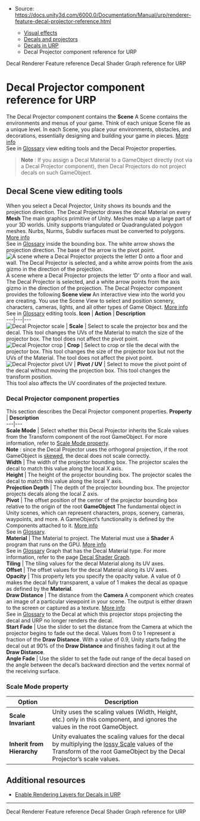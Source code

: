 * Source: https://docs.unity3d.com/6000.0/Documentation/Manual/urp/renderer-feature-decal-projector-reference.html

  * [Visual effects](https://docs.unity3d.com/6000.0/Documentation/Manual/visual-effects.html)
  * [Decals and projectors](https://docs.unity3d.com/6000.0/Documentation/Manual/visual-effects-decals.html)
  * [Decals in URP](https://docs.unity3d.com/6000.0/Documentation/Manual/urp/renderer-feature-decal-landing.html)
  * Decal Projector component reference for URP


[](https://docs.unity3d.com/6000.0/Documentation/Manual/urp/renderer-feature-decal-reference.html)
Decal Renderer Feature reference
[](https://docs.unity3d.com/6000.0/Documentation/Manual/urp/decal-shader-graph-reference.html)
Decal Shader Graph reference for URP
# Decal Projector component reference for URP
The Decal Projector component contains the **Scene** A Scene contains the environments and menus of your game. Think of each unique Scene file as a unique level. In each Scene, you place your environments, obstacles, and decorations, essentially designing and building your game in pieces. [More info](https://docs.unity3d.com/6000.0/Documentation/Manual/CreatingScenes.html)  
See in [Glossary](https://docs.unity3d.com/6000.0/Documentation/Manual/Glossary.html#Scene) view editing tools and the Decal Projector properties.
> **Note** : If you assign a Decal Material to a GameObject directly (not via a Decal Projector component), then Decal Projectors do not project decals on such GameObject.
## Decal Scene view editing tools
When you select a Decal Projector, Unity shows its bounds and the projection direction.
The Decal Projector draws the decal Material on every **Mesh** The main graphics primitive of Unity. Meshes make up a large part of your 3D worlds. Unity supports triangulated or Quadrangulated polygon meshes. Nurbs, Nurms, Subdiv surfaces must be converted to polygons. [More info](https://docs.unity3d.com/6000.0/Documentation/Manual/mesh.html)  
See in [Glossary](https://docs.unity3d.com/6000.0/Documentation/Manual/Glossary.html#Mesh) inside the bounding box.
The white arrow shows the projection direction. The base of the arrow is the pivot point.
![A scene where a Decal Projector projects the letter D onto a floor and wall. The Decal Projector is selected, and a white arrow points from the axis gizmo in the direction of the projection.](https://docs.unity3d.com/6000.0/Documentation/uploads/urp/decal/decal-projector-bounding-box.png) A scene where a Decal Projector projects the letter ‘D’ onto a floor and wall. The Decal Projector is selected, and a white arrow points from the axis gizmo in the direction of the projection.
The Decal Projector component provides the following **Scene view** An interactive view into the world you are creating. You use the Scene View to select and position scenery, characters, cameras, lights, and all other types of Game Object. [More info](https://docs.unity3d.com/6000.0/Documentation/Manual/UsingTheSceneView.html)  
See in [Glossary](https://docs.unity3d.com/6000.0/Documentation/Manual/Glossary.html#SceneView) editing tools.
**Icon** | **Action** | **Description**  
---|---|---  
![Decal Projector scale](https://docs.unity3d.com/6000.0/Documentation/uploads/urp/decal/decal-projector-scale.png) | **Scale** | Select to scale the projector box and the decal. This tool changes the UVs of the Material to match the size of the projector box. The tool does not affect the pivot point.  
![Decal Projector crop](https://docs.unity3d.com/6000.0/Documentation/uploads/urp/decal/decal-projector-crop.png) | **Crop** | Select to crop or tile the decal with the projector box. This tool changes the size of the projector box but not the UVs of the Material. The tool does not affect the pivot point.  
![Decal Projector pivot UV](https://docs.unity3d.com/6000.0/Documentation/uploads/urp/decal/decal-projector-pivotuv.png) | **Pivot / UV** | Select to move the pivot point of the decal without moving the projection box. This tool changes the transform position.  
This tool also affects the UV coordinates of the projected texture.  
### Decal Projector component properties
This section describes the Decal Projector component properties.
**Property** | **Description**  
---|---  
**Scale Mode** | Select whether this Decal Projector inherits the Scale values from the Transform component of the root GameObject. For more information, refer to [Scale Mode property](https://docs.unity3d.com/6000.0/Documentation/Manual/urp/renderer-feature-decal-projector-reference.html#scale-mode-property).   
**Note** : since the Decal Projector uses the orthogonal projection, if the root GameObject is [skewed](https://docs.unity3d.com/Manual/class-Transform.html), the decal does not scale correctly.  
**Width** | The width of the projector bounding box. The projector scales the decal to match this value along the local X axis.  
**Height** | The height of the projector bounding box. The projector scales the decal to match this value along the local Y axis.  
**Projection Depth** | The depth of the projector bounding box. The projector projects decals along the local Z axis.  
**Pivot** | The offset position of the center of the projector bounding box relative to the origin of the root **GameObject** The fundamental object in Unity scenes, which can represent characters, props, scenery, cameras, waypoints, and more. A GameObject’s functionality is defined by the Components attached to it. [More info](https://docs.unity3d.com/6000.0/Documentation/Manual/class-GameObject.html)  
See in [Glossary](https://docs.unity3d.com/6000.0/Documentation/Manual/Glossary.html#GameObject).  
**Material** | The Material to project. The Material must use a **Shader** A program that runs on the GPU. [More info](https://docs.unity3d.com/6000.0/Documentation/Manual/Shaders.html)  
See in [Glossary](https://docs.unity3d.com/6000.0/Documentation/Manual/Glossary.html#Shader) Graph that has the Decal Material type. For more information, refer to the page [Decal Shader Graph](https://docs.unity3d.com/6000.0/Documentation/Manual/urp/decal-shader.html).  
**Tiling** | The tiling values for the decal Material along its UV axes.  
**Offset** | The offset values for the decal Material along its UV axes.  
**Opacity** | This property lets you specify the opacity value. A value of 0 makes the decal fully transparent, a value of 1 makes the decal as opaque as defined by the **Material**.  
**Draw Distance** | The distance from the **Camera** A component which creates an image of a particular viewpoint in your scene. The output is either drawn to the screen or captured as a texture. [More info](https://docs.unity3d.com/6000.0/Documentation/Manual/CamerasOverview.html)  
See in [Glossary](https://docs.unity3d.com/6000.0/Documentation/Manual/Glossary.html#Camera) to the Decal at which this projector stops projecting the decal and URP no longer renders the decal.  
**Start Fade** | Use the slider to set the distance from the Camera at which the projector begins to fade out the decal. Values from 0 to 1 represent a fraction of the **Draw Distance**. With a value of 0.9, Unity starts fading the decal out at 90% of the **Draw Distance** and finishes fading it out at the **Draw Distance**.  
**Angle Fade** | Use the slider to set the fade out range of the decal based on the angle between the decal’s backward direction and the vertex normal of the receiving surface.  
### Scale Mode property
**Option** | **Description**  
---|---  
**Scale Invariant** | Unity uses the scaling values (Width, Height, etc.) only in this component, and ignores the values in the root GameObject.  
**Inherit from Hierarchy** | Unity evaluates the scaling values for the decal by multiplying the [lossy Scale](https://docs.unity3d.com/ScriptReference/Transform-lossyScale.html) values of the Transform of the root GameObject by the Decal Projector’s scale values.  
## Additional resources
  * [Enable Rendering Layers for Decals in URP](https://docs.unity3d.com/6000.0/Documentation/Manual/urp/features/rendering-layers-decals.html)


* * *
[](https://docs.unity3d.com/6000.0/Documentation/Manual/urp/renderer-feature-decal-reference.html)
Decal Renderer Feature reference
[](https://docs.unity3d.com/6000.0/Documentation/Manual/urp/decal-shader-graph-reference.html)
Decal Shader Graph reference for URP
